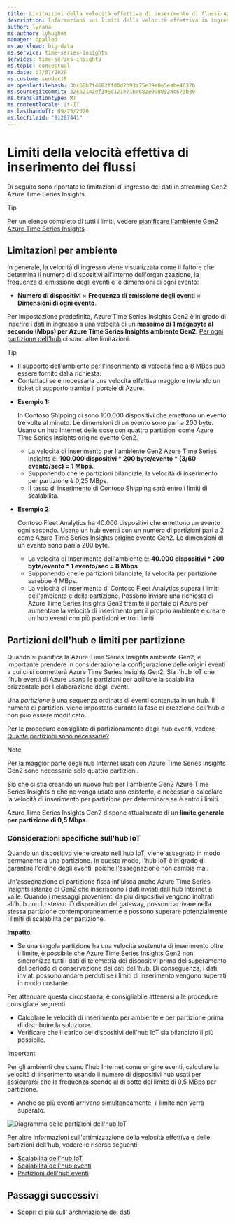 ```yaml
---
title: Limitazioni della velocità effettiva di inserimento di flussi-Azure Time Series Insights Gen2 | Microsoft Docs
description: Informazioni sui limiti della velocità effettiva in ingresso in Azure Time Series Insights Gen2.
author: lyrana
ms.author: lyhughes
manager: dpalled
ms.workload: big-data
ms.service: time-series-insights
services: time-series-insights
ms.topic: conceptual
ms.date: 07/07/2020
ms.custom: seodec18
ms.openlocfilehash: 3bc68b7f4682ff00d2b93a75e39e0e5eabe4637b
ms.sourcegitcommit: 32c521a2ef396d121e71ba682e098092ac673b30
ms.translationtype: MT
ms.contentlocale: it-IT
ms.lasthandoff: 09/25/2020
ms.locfileid: "91287441"
---
```

# <a name="streaming-ingestion-throughput-limits"></a>Limiti della velocità effettiva di inserimento dei flussi

Di seguito sono riportate le limitazioni di ingresso dei dati in streaming Gen2 Azure Time Series Insights.

> [!TIP]
> Per un elenco completo di tutti i limiti, vedere [pianificare l'ambiente Gen2 Azure Time Series Insights](https://docs.microsoft.com/azure/time-series-insights/time-series-insights-update-plan#review-preview-limits) .

## <a name="per-environment-limitations"></a>Limitazioni per ambiente

In generale, la velocità di ingresso viene visualizzata come il fattore che determina il numero di dispositivi all'interno dell'organizzazione, la frequenza di emissione degli eventi e le dimensioni di ogni evento:

*  **Numero di dispositivi** × **Frequenza di emissione degli eventi** × **Dimensioni di ogni evento**.

Per impostazione predefinita, Azure Time Series Insights Gen2 è in grado di inserire i dati in ingresso a una velocità di un **massimo di 1 megabyte al secondo (Mbps) per Azure Time Series Insights ambiente Gen2**. [Per ogni partizione dell'hub](./concepts-streaming-ingress-throughput-limits.md#hub-partitions-and-per-partition-limits) ci sono altre limitazioni.

> [!TIP]
>
> * Il supporto dell'ambiente per l'inserimento di velocità fino a 8 MBps può essere fornito dalla richiesta.
> * Contattaci se è necessaria una velocità effettiva maggiore inviando un ticket di supporto tramite il portale di Azure.
 
* **Esempio 1:**

    In Contoso Shipping ci sono 100.000 dispositivi che emettono un evento tre volte al minuto. Le dimensioni di un evento sono pari a 200 byte. Usano un hub Internet delle cose con quattro partizioni come Azure Time Series Insights origine evento Gen2.

    * La velocità di inserimento per l'ambiente Gen2 Azure Time Series Insights è: **100.000 dispositivi * 200 byte/evento * (3/60 evento/sec) = 1 Mbps**.
    * Supponendo che le partizioni bilanciate, la velocità di inserimento per partizione è 0,25 MBps.
    * Il tasso di inserimento di Contoso Shipping sarà entro i limiti di scalabilità.

* **Esempio 2:**

    Contoso Fleet Analytics ha 40.000 dispositivi che emettono un evento ogni secondo. Usano un hub eventi con un numero di partizioni pari a 2 come Azure Time Series Insights origine evento Gen2. Le dimensioni di un evento sono pari a 200 byte.

    * La velocità di inserimento dell'ambiente è: **40.000 dispositivi * 200 byte/evento * 1 evento/sec = 8 Mbps**.
    * Supponendo che le partizioni bilanciate, la velocità per partizione sarebbe 4 MBps.
    * La velocità di inserimento di Contoso Fleet Analytics supera i limiti dell'ambiente e della partizione. Possono inviare una richiesta di Azure Time Series Insights Gen2 tramite il portale di Azure per aumentare la velocità di inserimento per il proprio ambiente e creare un hub eventi con più partizioni entro i limiti.

## <a name="hub-partitions-and-per-partition-limits"></a>Partizioni dell'hub e limiti per partizione

Quando si pianifica la Azure Time Series Insights ambiente Gen2, è importante prendere in considerazione la configurazione delle origini eventi a cui ci si connetterà Azure Time Series Insights Gen2. Sia l'hub IoT che l'hub eventi di Azure usano le partizioni per abilitare la scalabilità orizzontale per l'elaborazione degli eventi. 

Una *partizione* è una sequenza ordinata di eventi contenuta in un hub. Il numero di partizioni viene impostato durante la fase di creazione dell'hub e non può essere modificato.

Per le procedure consigliate di partizionamento degli hub eventi, vedere [Quante partizioni sono necessarie?](https://docs.microsoft.com/azure/event-hubs/event-hubs-faq#how-many-partitions-do-i-need)

> [!NOTE]
> Per la maggior parte degli hub Internet usati con Azure Time Series Insights Gen2 sono necessarie solo quattro partizioni.

Sia che si stia creando un nuovo hub per l'ambiente Gen2 Azure Time Series Insights o che ne venga usato uno esistente, è necessario calcolare la velocità di inserimento per partizione per determinare se è entro i limiti. 

Azure Time Series Insights Gen2 dispone attualmente di un **limite generale per partizione di 0,5 Mbps**.

### <a name="iot-hub-specific-considerations"></a>Considerazioni specifiche sull'hub IoT

Quando un dispositivo viene creato nell'hub IoT, viene assegnato in modo permanente a una partizione. In questo modo, l'hub IoT è in grado di garantire l'ordine degli eventi, poiché l'assegnazione non cambia mai.

Un'assegnazione di partizione fissa influisca anche Azure Time Series Insights istanze di Gen2 che inseriscono i dati inviati dall'hub Internet a valle. Quando i messaggi provenienti da più dispositivi vengono inoltrati all'hub con lo stesso ID dispositivo del gateway, possono arrivare nella stessa partizione contemporaneamente e possono superare potenzialmente i limiti di scalabilità per partizione.

**Impatto**:

* Se una singola partizione ha una velocità sostenuta di inserimento oltre il limite, è possibile che Azure Time Series Insights Gen2 non sincronizza tutti i dati di telemetria dei dispositivi prima del superamento del periodo di conservazione dei dati dell'hub. Di conseguenza, i dati inviati possono andare perduti se i limiti di inserimento vengono superati in modo costante.

Per attenuare questa circostanza, è consigliabile attenersi alle procedure consigliate seguenti:

* Calcolare le velocità di inserimento per ambiente e per partizione prima di distribuire la soluzione.
* Verificare che il carico dei dispositivi dell'hub IoT sia bilanciato il più possibile.

> [!IMPORTANT]
> Per gli ambienti che usano l'hub Internet come origine eventi, calcolare la velocità di inserimento usando il numero di dispositivi hub usati per assicurarsi che la frequenza scende al di sotto del limite di 0,5 MBps per partizione.
>
> * Anche se più eventi arrivano simultaneamente, il limite non verrà superato.

  ![Diagramma delle partizioni dell'hub IoT](media/concepts-ingress-overview/iot-hub-partiton-diagram.png)

Per altre informazioni sull'ottimizzazione della velocità effettiva e delle partizioni dell'hub, vedere le risorse seguenti:

* [Scalabilità dell'hub IoT](https://docs.microsoft.com/azure/iot-hub/iot-hub-scaling)
* [Scalabilità dell'hub eventi](https://docs.microsoft.com/azure/event-hubs/event-hubs-scalability#throughput-units)
* [Partizioni dell'hub eventi](https://docs.microsoft.com/azure/event-hubs/event-hubs-features#partitions)

## <a name="next-steps"></a>Passaggi successivi

* Scopri di più sull' [archiviazione](./concepts-storage.md) dei dati